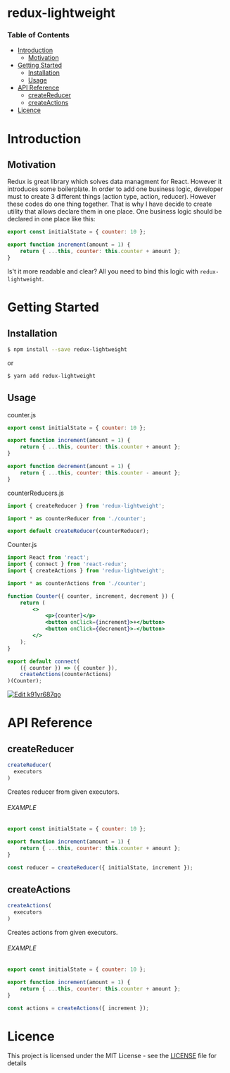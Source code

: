 # redux-lightweight

### Table of Contents

- [Introduction](#introduction)
  - [Motivation](#motivation)
- [Getting Started](#getting-started)
  - [Installation](#installation)
  - [Usage](#usage)
- [API Reference](#api-reference)
  - [createReducer](#createReducer)
  - [createActions](#createActions)
- [Licence](#licence)

# Introduction

## Motivation

Redux is great library which solves data managment for React. However it introduces some boilerplate. In order to add one business logic, developer must to create 3 different things (action type, action, reducer). However these codes do one thing together. That is why I have decide to create utility that allows declare them in one place.
One business logic should be declared in one place like this:

```js
export const initialState = { counter: 10 };

export function increment(amount = 1) {
    return { ...this, counter: this.counter + amount };
}
```

Is't it more readable and clear? All you need to bind this logic with `redux-lightweight`.

# Getting Started

## Installation

```bash
$ npm install --save redux-lightweight
```

or

```bash
$ yarn add redux-lightweight
```

## Usage

counter.js
```js
export const initialState = { counter: 10 };

export function increment(amount = 1) {
    return { ...this, counter: this.counter + amount };
}

export function decrement(amount = 1) {
    return { ...this, counter: this.counter - amount };
}
```

counterReducers.js
```js
import { createReducer } from 'redux-lightweight';

import * as counterReducer from './counter';

export default createReducer(counterReducer);
```

Counter.js
```jsx harmony
import React from 'react';
import { connect } from 'react-redux';
import { createActions } from 'redux-lightweight';

import * as counterActions from './counter';

function Counter({ counter, increment, decrement }) {
    return (
        <>
            <p>{counter}</p>
            <button onClick={increment}>+</button>
            <button onClick={decrement}>-</button>
        </>
    );
}

export default connect(
    ({ counter }) => ({ counter }),
    createActions(counterActions)
)(Counter);
```

[![Edit k91yr687qo](https://codesandbox.io/static/img/play-codesandbox.svg)](https://codesandbox.io/s/k91yr687qo)

# API Reference

## createReducer

```js
createReducer(
  executors
)
```

Creates reducer from given executors.

###### EXAMPLE

```js
export const initialState = { counter: 10 };

export function increment(amount = 1) {
    return { ...this, counter: this.counter + amount };
}

const reducer = createReducer({ initialState, increment });
```

## createActions

```js
createActions(
  executors
)
```

Creates actions from given executors.

###### EXAMPLE

```js
export const initialState = { counter: 10 };

export function increment(amount = 1) {
    return { ...this, counter: this.counter + amount };
}

const actions = createActions({ increment });
```

# Licence

This project is licensed under the MIT License - see the [LICENSE](LICENSE) file for details